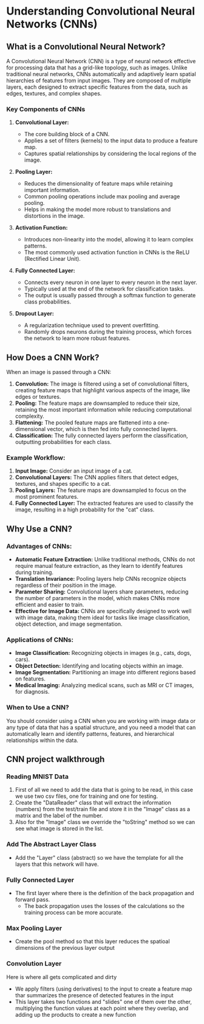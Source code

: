 # Understanding Convolutional Neural Networks (CNNs)

## What is a Convolutional Neural Network?

A Convolutional Neural Network (CNN) is a type of neural network effective for processing data that has a grid-like topology, such as images. Unlike traditional neural networks, CNNs automatically and adaptively learn spatial hierarchies of features from input images. They are composed of multiple layers, each designed to extract specific features from the data, such as edges, textures, and complex shapes.

### Key Components of CNNs

1. **Convolutional Layer:**
   - The core building block of a CNN.
   - Applies a set of filters (kernels) to the input data to produce a feature map.
   - Captures spatial relationships by considering the local regions of the image.

2. **Pooling Layer:**
   - Reduces the dimensionality of feature maps while retaining important information.
   - Common pooling operations include max pooling and average pooling.
   - Helps in making the model more robust to translations and distortions in the image.

3. **Activation Function:**
   - Introduces non-linearity into the model, allowing it to learn complex patterns.
   - The most commonly used activation function in CNNs is the ReLU (Rectified Linear Unit).

4. **Fully Connected Layer:**
   - Connects every neuron in one layer to every neuron in the next layer.
   - Typically used at the end of the network for classification tasks.
   - The output is usually passed through a softmax function to generate class probabilities.

5. **Dropout Layer:**
   - A regularization technique used to prevent overfitting.
   - Randomly drops neurons during the training process, which forces the network to learn more robust features.

## How Does a CNN Work?

When an image is passed through a CNN:

1. **Convolution:** The image is filtered using a set of convolutional filters, creating feature maps that highlight various aspects of the image, like edges or textures.
2. **Pooling:** The feature maps are downsampled to reduce their size, retaining the most important information while reducing computational complexity.
3. **Flattening:** The pooled feature maps are flattened into a one-dimensional vector, which is then fed into fully connected layers.
4. **Classification:** The fully connected layers perform the classification, outputting probabilities for each class.

### Example Workflow:

1. **Input Image:** Consider an input image of a cat.
2. **Convolutional Layers:** The CNN applies filters that detect edges, textures, and shapes specific to a cat.
3. **Pooling Layers:** The feature maps are downsampled to focus on the most prominent features.
4. **Fully Connected Layer:** The extracted features are used to classify the image, resulting in a high probability for the "cat" class.

## Why Use a CNN?

### Advantages of CNNs:

- **Automatic Feature Extraction:** Unlike traditional methods, CNNs do not require manual feature extraction, as they learn to identify features during training.
- **Translation Invariance:** Pooling layers help CNNs recognize objects regardless of their position in the image.
- **Parameter Sharing:** Convolutional layers share parameters, reducing the number of parameters in the model, which makes CNNs more efficient and easier to train.
- **Effective for Image Data:** CNNs are specifically designed to work well with image data, making them ideal for tasks like image classification, object detection, and image segmentation.

### Applications of CNNs:

- **Image Classification:** Recognizing objects in images (e.g., cats, dogs, cars).
- **Object Detection:** Identifying and locating objects within an image.
- **Image Segmentation:** Partitioning an image into different regions based on features.
- **Medical Imaging:** Analyzing medical scans, such as MRI or CT images, for diagnosis.

### When to Use a CNN?

You should consider using a CNN when you are working with image data or any type of data that has a spatial structure, and you need a model that can automatically learn and identify patterns, features, and hierarchical relationships within the data.

## CNN project walkthrough
### Reading MNIST Data
   1. First of all we need to add the data that is going to be read, in this case we use two csv files, one for training and one for testing.
   2. Create the "DataReader" class that will extract the information (numbers) from the test/train file and store it in the "Image" class as a matrix and the label of the number.
   3. Also for the "Image" class we override the "toString" method so we can see what image is stored in the list.

### Add The Abstract Layer Class
   - Add the "Layer" class (abstract) so we have the template for all the layers that this network will have.

### Fully Connected Layer
   - The first layer where there is the definition of the back propagation and forward pass.
      - The back propagation uses the losses of the calculations so the training process can be more accurate.

### Max Pooling Layer
   - Create the pool method so that this layer reduces the spatioal dimensions of the previous layer output

### Convolution Layer
Here is where all gets complicated and dirty
   - We apply filters (using derivatives) to the input to create a feature map thar summarizes the presence of detected features in the input
   - This layer takes two functions and "slides" one of them over the other, multiplying the function values at each point where they overlap, and adding up the products to create a new function

